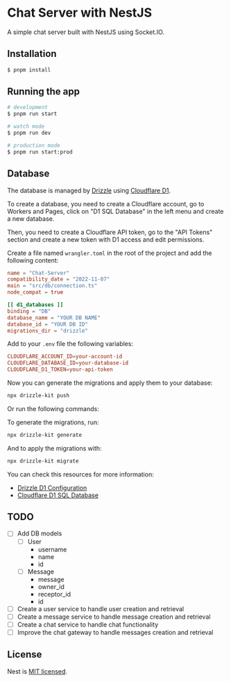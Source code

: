 # Chat Server with NestJS

A simple chat server built with NestJS using Socket.IO.

## Installation

```bash
$ pnpm install
```

## Running the app

```bash
# development
$ pnpm run start

# watch mode
$ pnpm run dev

# production mode
$ pnpm run start:prod
```

## Database

The database is managed by [Drizzle](https://drizzle.org/) using [Cloudflare D1](https://www.cloudflare.com/products/d1/).

To create a database, you need to create a Cloudflare account, go to Workers and Pages, click on "D1 SQL Database" in the left menu and create a new database.

Then, you need to create a Cloudflare API token, go to the "API Tokens" section and create a new token with D1 access and edit permissions.

Create a file named `wrangler.toml` in the root of the project and add the following content:

```toml
name = "Chat-Server"
compatibility_date = "2022-11-07"
main = "src/db/connection.ts"
node_compat = true

[[ d1_databases ]]
binding = "DB"
database_name = "YOUR DB NAME"
database_id = "YOUR DB ID"
migrations_dir = "drizzle"
```

Add to your `.env` file the following variables:

```toml
CLOUDFLARE_ACCOUNT_ID=your-account-id
CLOUDFLARE_DATABASE_ID=your-database-id
CLOUDFLARE_D1_TOKEN=your-api-token
```

Now you can generate the migrations and apply them to your database:

```bash
npx drizzle-kit push
```

Or run the following commands:

To generate the migrations, run:

```bash
npx drizzle-kit generate
```

And to apply the migrations with:

```bash
npx drizzle-kit migrate
```

You can check this resources for more information:

- [Drizzle D1 Configuration](https://orm.drizzle.team/docs/guides/d1-http-with-drizzle-kit)
- [Cloudflare D1 SQL Database](https://developers.cloudflare.com/d1/get-started/)

## TODO

- [ ] Add DB models
  - [ ] User
    - username
    - name
    - id
  - [ ] Message
    - message
    - owner_id
    - receptor_id
    - id
- [ ] Create a user service to handle user creation and retrieval
- [ ] Create a message service to handle message creation and retrieval
- [ ] Create a chat service to handle chat functionality
- [ ] Improve the chat gateway to handle messages creation and retrieval

## License

Nest is [MIT licensed](LICENSE).
